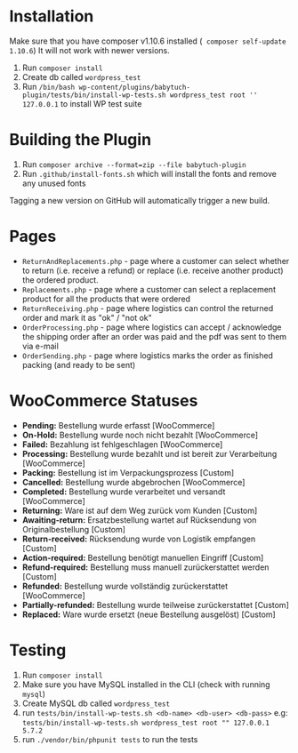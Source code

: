 # Installation

Make sure that you have composer v1.10.6 installed (` composer self-update 1.10.6`) It will not work with newer versions.

1. Run `composer install`
2. Create db called `wordpress_test`
3. Run `/bin/bash wp-content/plugins/babytuch-plugin/tests/bin/install-wp-tests.sh wordpress_test root '' 127.0.0.1` to install WP test suite

# Building the Plugin
1. Run `composer archive --format=zip --file babytuch-plugin`
2. Run `.github/install-fonts.sh` which will install the fonts and remove any unused fonts

Tagging a new version on GitHub will automatically trigger a new build. 

# Pages
- `ReturnAndReplacements.php` - page where a customer can select whether to return (i.e. receive a refund) or replace (i.e. receive another product) the ordered product.
- `Replacements.php` - page where a customer can select a replacement product for all the products that were ordered
- `ReturnReceiving.php` - page where logistics can control the returned order and mark it as "ok" / "not ok"
- `OrderProcessing.php` - page where logistics can accept / acknowledge the shipping order after an order was paid and the pdf was sent to them via e-mail
- `OrderSending.php` - page where logistics marks the order as finished packing (and ready to be sent)

# WooCommerce Statuses
- **Pending:** Bestellung wurde erfasst [WooCommerce]
- **On-Hold:** Bestellung wurde noch nicht bezahlt [WooCommerce]
- **Failed:** Bezahlung ist fehlgeschlagen [WooCommerce]
- **Processing:** Bestellung wurde bezahlt und ist bereit zur Verarbeitung [WooCommerce]
- **Packing:** Bestellung ist im Verpackungsprozess [Custom]
- **Cancelled:** Bestellung wurde abgebrochen [WooCommerce]
- **Completed:** Bestellung wurde verarbeitet und versandt [WooCommerce]
- **Returning:** Ware ist auf dem Weg zurück vom Kunden [Custom]
- **Awaiting-return:** Ersatzbestellung wartet auf Rücksendung von Originalbestellung [Custom]
- **Return-received:** Rücksendung wurde von Logistik empfangen [Custom]
- **Action-required:** Bestellung benötigt manuellen Eingriff [Custom]
- **Refund-required:** Bestellung muss manuell zurückerstattet werden [Custom]
- **Refunded:** Bestellung wurde vollständig zurückerstattet [WooCommerce]
- **Partially-refunded:** Bestellung wurde teilweise zurückerstattet [Custom]
- **Replaced:** Ware wurde ersetzt (neue Bestellung ausgelöst) [Custom]

# Testing
1. Run `composer install`
2. Make sure you have MySQL installed in the CLI (check with running `mysql`)
3. Create MySQL db called `wordpress_test`
4. run `tests/bin/install-wp-tests.sh <db-name> <db-user> <db-pass>` e.g: `tests/bin/install-wp-tests.sh wordpress_test root "" 127.0.0.1 5.7.2`
5. run `./vendor/bin/phpunit tests` to run the tests